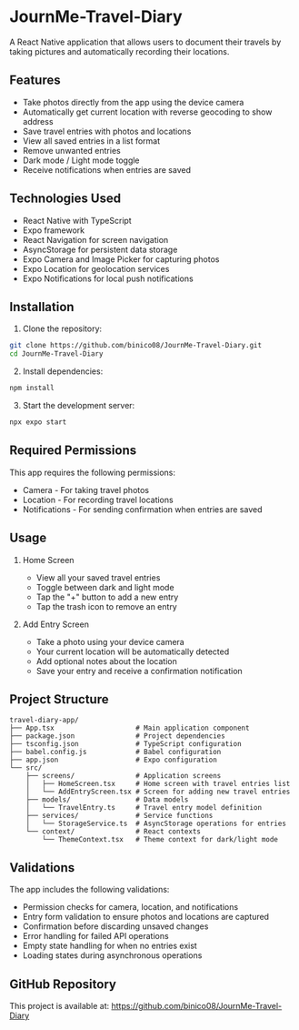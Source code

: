 # JournMe-Travel-Diary

A React Native application that allows users to document their travels by taking pictures and automatically recording their locations.

## Features

- Take photos directly from the app using the device camera
- Automatically get current location with reverse geocoding to show address
- Save travel entries with photos and locations
- View all saved entries in a list format
- Remove unwanted entries
- Dark mode / Light mode toggle
- Receive notifications when entries are saved

## Technologies Used

- React Native with TypeScript
- Expo framework
- React Navigation for screen navigation
- AsyncStorage for persistent data storage
- Expo Camera and Image Picker for capturing photos
- Expo Location for geolocation services
- Expo Notifications for local push notifications

## Installation

1. Clone the repository:
```bash
git clone https://github.com/binico08/JournMe-Travel-Diary.git
cd JournMe-Travel-Diary
```

2. Install dependencies:
```bash
npm install
```

3. Start the development server:
```bash
npx expo start
```

## Required Permissions

This app requires the following permissions:
- Camera - For taking travel photos
- Location - For recording travel locations
- Notifications - For sending confirmation when entries are saved

## Usage

1. Home Screen
   - View all your saved travel entries
   - Toggle between dark and light mode
   - Tap the "+" button to add a new entry
   - Tap the trash icon to remove an entry

2. Add Entry Screen
   - Take a photo using your device camera
   - Your current location will be automatically detected
   - Add optional notes about the location
   - Save your entry and receive a confirmation notification

## Project Structure

```
travel-diary-app/
├── App.tsx                    # Main application component
├── package.json               # Project dependencies
├── tsconfig.json              # TypeScript configuration
├── babel.config.js            # Babel configuration
├── app.json                   # Expo configuration
└── src/
    ├── screens/               # Application screens
    │   ├── HomeScreen.tsx     # Home screen with travel entries list
    │   └── AddEntryScreen.tsx # Screen for adding new travel entries
    ├── models/                # Data models
    │   └── TravelEntry.ts     # Travel entry model definition
    ├── services/              # Service functions
    │   └── StorageService.ts  # AsyncStorage operations for entries
    └── context/               # React contexts
        └── ThemeContext.tsx   # Theme context for dark/light mode
```

## Validations

The app includes the following validations:
- Permission checks for camera, location, and notifications
- Entry form validation to ensure photos and locations are captured
- Confirmation before discarding unsaved changes
- Error handling for failed API operations
- Empty state handling for when no entries exist
- Loading states during asynchronous operations

## GitHub Repository

This project is available at: https://github.com/binico08/JournMe-Travel-Diary
